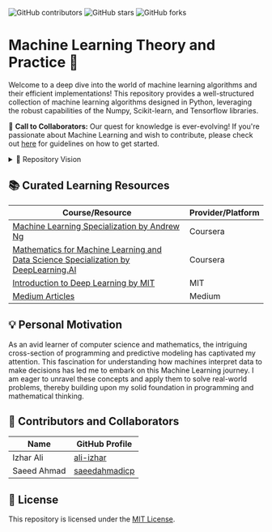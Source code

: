 ![GitHub contributors](https://img.shields.io/github/contributors/ali-izhar/machine-learning) ![GitHub stars](https://img.shields.io/github/stars/ali-izhar/machine-learning?style=social) ![GitHub forks](https://img.shields.io/github/forks/ali-izhar/machine-learning?style=social)

# Machine Learning Theory and Practice 🚀

Welcome to a deep dive into the world of machine learning algorithms and their efficient implementations! This repository provides a well-structured collection of machine learning algorithms designed in Python, leveraging the robust capabilities of the Numpy, Scikit-learn, and Tensorflow libraries.

📢 **Call to Collaborators:** Our quest for knowledge is ever-evolving! If you're passionate about Machine Learning and wish to contribute, please check out [here](./CONTRIBUTING.md) for guidelines on how to get started.

<details>
  <summary>🌌 Repository Vision</summary>
  
  - **ANI vs AGI:** `ANI (Artificial Narrow Intelligence)` is the concept of an AI system that can perform one task very well, such as self-driving cars or smart speakers. `AGI (Artificial General Intelligence)` is the concept of an AI system that can perform any task a human can. There has been a lot of progress in ANI, but AGI is still a long way off. The goal of this repository is to explore the various algorithms that are used to build ANI systems.
  - **Neural Networks and Brain Simulation:** Although modern deep learning has seen advancements in simulating neurons, there are limitations. The artificial neurons we build are overly simplistic compared to their biological counterparts, and our understanding of how the human brain works is still rudimentary. The path to AGI through brain simulation appears to be quite challenging.
  - **One Learning Algorithm Hypothesis:** Based on certain animal experiments, it is suggested that much of intelligence might be due to one or a few learning algorithms - the concept of `one learning algorithm hypothesis`. Depending on the input data, different parts of the brain can learn to perform various tasks. The challenge lies in discovering these algorithms and implementing them in a computer.
  - **Flexibility of the Brain:** Experiments show that the human brain is highly adaptable, capable of processing a wide range of sensor inputs. Researchers are studying these mechanisms to understand if they can be replicated in AI systems.

</details>

## 📚 Curated Learning Resources

| Course/Resource                                                                                | Provider/Platform             |
| ---------------------------------------------------------------------------------------------- | ----------------------------- |
| [Machine Learning Specialization by Andrew Ng](https://www.coursera.org/specializations/machine-learning-introduction?) | Coursera                      |
| [Mathematics for Machine Learning and Data Science Specialization by DeepLearning.AI](https://www.coursera.org/specializations/mathematics-for-machine-learning-and-data-science?) | Coursera                      |
| [Introduction to Deep Learning by MIT](http://introtodeeplearning.com)                        | MIT                           |
| [Medium Articles](https://medium.com/@roiyeho)                                                 | Medium                        |

## 💡 Personal Motivation
As an avid learner of computer science and mathematics, the intriguing cross-section of programming and predictive modeling has captivated my attention. This fascination for understanding how machines interpret data to make decisions has led me to embark on this Machine Learning journey. I am eager to unravel these concepts and apply them to solve real-world problems, thereby building upon my solid foundation in programming and mathematical thinking.

## 🤝 Contributors and Collaborators

| Name                       | GitHub Profile                           |
| -------------------------- | ---------------------------------------- |
| Izhar Ali                  | [ali-izhar](https://github.com/ali-izhar)    |
| Saeed Ahmad                | [saeedahmadicp](https://github.com/saeedahmadicp) |

## 📜 License
This repository is licensed under the [MIT License](./LICENSE).

